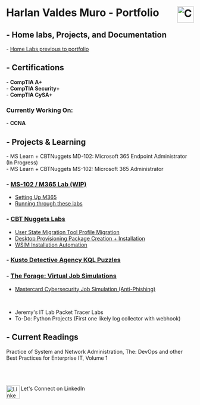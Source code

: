 <h1>Harlan Valdes Muro - Portfolio <a href="https://www.credly.com/users/harlan-valdes-muro/">
<img align="right" alt="Credly" width="44px" src="https://www.svgrepo.com/show/331358/credly.svg"/></a></h1>
<h2> - Home labs, Projects, and Documentation </h2>
- <a href="https://github.com/harlanvaldes/harlanvaldes/blob/main/Previous/Previous-Projects.png" target="_blank"> Home Labs previous to portfolio</a>
<h2> - Certifications </h2>
- <b>CompTIA A+</b> <br>
- <b>CompTIA Security+</b> <br>
- <b>CompTIA CySA+</b> <br>
<h3>Currently Working On:</h3>
- <b>CCNA</b>
<h2>- Projects & Learning</h2>
- MS Learn + CBTNuggets MD-102: Microsoft 365 Endpoint Administrator (In Progress)<br>
- MS Learn + CBTNuggets MS-102: Microsoft 365 Administrator<br>
<h3>- <a href="https://github.com/harlanvaldes/harlanvaldes/tree/main/MS-102" target="_blank"> MS-102 / M365 Lab (WIP)</a><br></h3>
<ul>
  <li><a href="https://github.com/harlanvaldes/harlanvaldes/tree/main/MS-102/Setup" target="_blank"> Setting Up M365</a></li>
  <li><a href="https://github.com/MicrosoftLearning/MS-102T00-Microsoft-365-Administrator-Essentials/tree/master/Instructions/Labs" target="_blank"> Running through these labs</a></li>
</ul>  
<h3>- <a href="https://github.com/harlanvaldes/harlanvaldes/tree/main/CBTNuggets" target="_blank"> CBT Nuggets Labs</a><br></h3>
<ul>
  <li><a href="https://github.com/harlanvaldes/harlanvaldes/tree/main/CBTNuggets/USMT" target="_blank"> User State Migration Tool Profile Migration</a></li>
  <li><a href="https://github.com/harlanvaldes/harlanvaldes/tree/main/CBTNuggets/WICD Basic" target="_blank"> Desktop Provisioning Package Creation + Installation</a></li>
<li><a href="https://github.com/harlanvaldes/harlanvaldes/tree/main/CBTNuggets/WSIM unattend" target="_blank">WSIM Installation Automation</a></li>
</ul>
<h3>- <a href="https://github.com/harlanvaldes/harlanvaldes/tree/main/KustoAgency" target="_blank"> Kusto Detective Agency KQL Puzzles</a><br></h3>
<h3>- <a href="https://github.com/harlanvaldes/harlanvaldes/tree/main/theforage" target="_blank"> The Forage: Virtual Job Simulations</a></h3>
<ul>
<li><a href="https://github.com/harlanvaldes/harlanvaldes/tree/main/theforage/Mastercard" target="_blank"> Mastercard Cybersecurity Job Simulation (Anti-Phishing)</a></li>
</ul><br>
  
- Jeremy's IT Lab Packet Tracer Labs<br>
- To-Do: Python Projects (First one likely log collector with webhook)<br>

<h2>- Current Readings</h2>
Practice of System and Network Administration, The: DevOps and other Best Practices for Enterprise IT, Volume 1

<br><br><br><a href="https://www.linkedin.com/in/harlan-valdes-muro/">
<img align="left" alt="LinkedIn" width="36px" src="https://content.linkedin.com/content/dam/me/business/en-us/amp/brand-site/v2/bg/LI-Bug.svg.original.svg"/>
</a> Let's Connect on LinkedIn


<!-- <a href="#" onClick="MyWindow=window.open('http://www.google.com','MyWindow','width=600,height=300'); return false;">Test</a> -->
